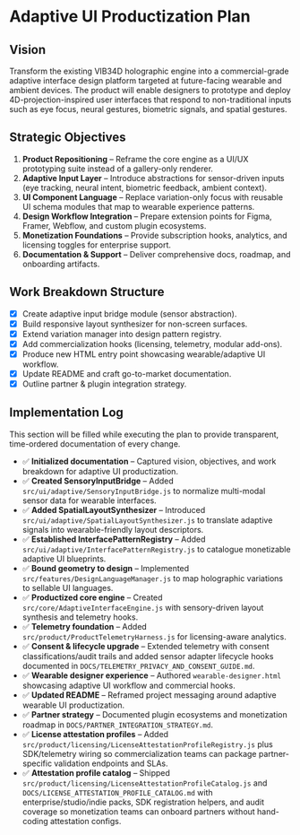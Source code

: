 # Adaptive UI Productization Plan

## Vision
Transform the existing VIB34D holographic engine into a commercial-grade adaptive interface design platform targeted at future-facing wearable and ambient devices. The product will enable designers to prototype and deploy 4D-projection-inspired user interfaces that respond to non-traditional inputs such as eye focus, neural gestures, biometric signals, and spatial gestures.

## Strategic Objectives
1. **Product Repositioning** – Reframe the core engine as a UI/UX prototyping suite instead of a gallery-only renderer.
2. **Adaptive Input Layer** – Introduce abstractions for sensor-driven inputs (eye tracking, neural intent, biometric feedback, ambient context).
3. **UI Component Language** – Replace variation-only focus with reusable UI schema modules that map to wearable experience patterns.
4. **Design Workflow Integration** – Prepare extension points for Figma, Framer, Webflow, and custom plugin ecosystems.
5. **Monetization Foundations** – Provide subscription hooks, analytics, and licensing toggles for enterprise support.
6. **Documentation & Support** – Deliver comprehensive docs, roadmap, and onboarding artifacts.

## Work Breakdown Structure
- [x] Create adaptive input bridge module (sensor abstraction).
- [x] Build responsive layout synthesizer for non-screen surfaces.
- [x] Extend variation manager into design pattern registry.
- [x] Add commercialization hooks (licensing, telemetry, modular add-ons).
- [x] Produce new HTML entry point showcasing wearable/adaptive UI workflow.
- [x] Update README and craft go-to-market documentation.
- [x] Outline partner & plugin integration strategy.

## Implementation Log
This section will be filled while executing the plan to provide transparent, time-ordered documentation of every change.

- ✅ **Initialized documentation** – Captured vision, objectives, and work breakdown for adaptive UI productization.
- ✅ **Created SensoryInputBridge** – Added `src/ui/adaptive/SensoryInputBridge.js` to normalize multi-modal sensor data for wearable interfaces.
- ✅ **Added SpatialLayoutSynthesizer** – Introduced `src/ui/adaptive/SpatialLayoutSynthesizer.js` to translate adaptive signals into wearable-friendly layout descriptors.
- ✅ **Established InterfacePatternRegistry** – Added `src/ui/adaptive/InterfacePatternRegistry.js` to catalogue monetizable adaptive UI blueprints.
- ✅ **Bound geometry to design** – Implemented `src/features/DesignLanguageManager.js` to map holographic variations to sellable UI languages.
- ✅ **Productized core engine** – Created `src/core/AdaptiveInterfaceEngine.js` with sensory-driven layout synthesis and telemetry hooks.
- ✅ **Telemetry foundation** – Added `src/product/ProductTelemetryHarness.js` for licensing-aware analytics.
- ✅ **Consent & lifecycle upgrade** – Extended telemetry with consent classifications/audit trails and added sensor adapter lifecycle hooks documented in `DOCS/TELEMETRY_PRIVACY_AND_CONSENT_GUIDE.md`.
- ✅ **Wearable designer experience** – Authored `wearable-designer.html` showcasing adaptive UI workflow and commercial hooks.
- ✅ **Updated README** – Reframed project messaging around adaptive wearable UI productization.
- ✅ **Partner strategy** – Documented plugin ecosystems and monetization roadmap in `DOCS/PARTNER_INTEGRATION_STRATEGY.md`.
- ✅ **License attestation profiles** – Added `src/product/licensing/LicenseAttestationProfileRegistry.js` plus SDK/telemetry wiring so commercialization teams can package partner-specific validation endpoints and SLAs.
- ✅ **Attestation profile catalog** – Shipped `src/product/licensing/LicenseAttestationProfileCatalog.js` and `DOCS/LICENSE_ATTESTATION_PROFILE_CATALOG.md` with enterprise/studio/indie packs, SDK registration helpers, and audit coverage so monetization teams can onboard partners without hand-coding attestation configs.


